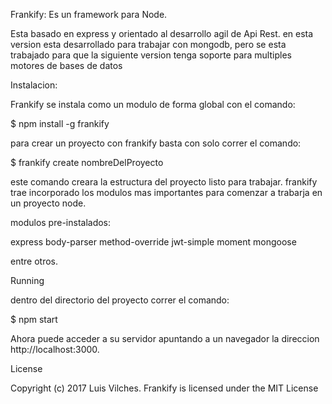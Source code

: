 Frankify: Es un framework para Node.

Esta basado en express y orientado al desarrollo agil de Api Rest.
en esta version esta desarrollado para trabajar con mongodb, pero se esta trabajado para que la siguiente version tenga soporte para multiples motores de bases de datos

Instalacion:

Frankify se instala como un modulo de forma global con el comando:

$ npm install -g frankify


para crear un proyecto con frankify basta con solo correr el comando:

$ frankify create nombreDelProyecto

este comando creara la estructura del proyecto listo para trabajar.
frankify trae incorporado los modulos mas importantes para comenzar a trabarja en un proyecto node.

modulos pre-instalados:

express
body-parser
method-override
jwt-simple
moment
mongoose

entre otros.


Running

dentro del directorio del proyecto correr el comando:

$ npm start

Ahora puede acceder a su servidor apuntando a un navegador la direccion http://localhost:3000.

License

Copyright (c) 2017 Luis Vilches. Frankify is licensed under the MIT License